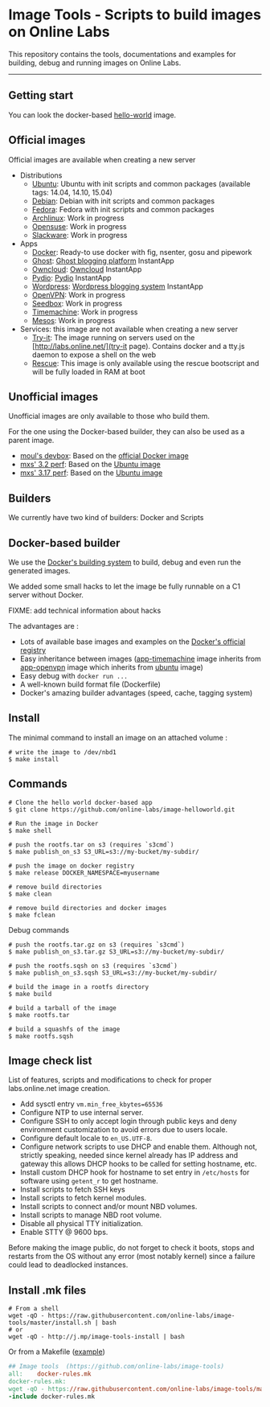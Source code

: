 Image Tools - Scripts to build images on Online Labs
====================================================

This repository contains the tools, documentations and examples for building, debug and running images on Online Labs.

---

Getting start
-------------

You can look the docker-based [hello-world](https://github.com/online-labs/image-helloworld) image.


Official images
---------------

Official images are available when creating a new server

- Distributions
  - [Ubuntu](https://github.com/online-labs/image-ubuntu): Ubuntu with init scripts and common packages (available tags: 14.04, 14.10, 15.04)
  - [Debian](https://github.com/online-labs/image-debian): Debian with init scripts and common packages
  - [Fedora](https://github.com/online-labs/image-fedora): Fedora with init scripts and common packages
  - [Archlinux](https://github.com/online-labs/image-archlinux): Work in progress
  - [Opensuse](https://github.com/online-labs/image-opensuse): Work in progress
  - [Slackware](https://github.com/online-labs/image-slackware): Work in progress
- Apps
  - [Docker](https://github.com/online-labs/image-app-docker): Ready-to use docker with fig, nsenter, gosu and pipework
  - [Ghost](https://github.com/online-labs/image-app-ghost): [Ghost blogging platform](https://ghost.org) InstantApp
  - [Owncloud](https://github.com/online-labs/image-app-owncloud): [Owncloud](http://owncloud.org) InstantApp
  - [Pydio](https://github.com/online-labs/image-app-pydio): [Pydio](https://pyd.io) InstantApp
  - [Wordpress](https://github.com/online-labs/image-app-wordpress): [Wordpress blogging system](https://www.wordpress.com) InstantApp
  - [OpenVPN](https://github.com/online-labs/image-app-openvpn): Work in progress
  - [Seedbox](https://github.com/online-labs/image-app-seedbox): Work in progress
  - [Timemachine](https://github.com/online-labs/image-app-timemachine): Work in progress
  - [Mesos](https://github.com/online-labs/image-app-mesos): Work in progress
- Services: this image are not available when creating a new server
  - [Try-it](https://github.com/online-labs/image-service-tryit): The image running on servers used on the [http://labs.online.net/](try-it page). Contains docker and a tty.js daemon to expose a shell on the web
  - [Rescue](https://github.com/online-labs/image-service-rescue): This image is only available using the rescue bootscript and will be fully loaded in RAM at boot

Unofficial images
-----------------

Unofficial images are only available to those who build them.

For the one using the Docker-based builder, they can also be used as a parent image.

- [moul's devbox](https://github.com/moul/ocs-image-devbox): Based on the [official Docker image](https://github.com/online-labs/image-app-docker)
- [mxs' 3.2 perf](https://github.com/aimxhaisse/image-ocs-perf-3.2): Based on the [Ubuntu image](https://github.com/online-labs/image-ubuntu)
- [mxs' 3.17 perf](https://github.com/aimxhaisse/image-ocs-perf-3.17): Based on the [Ubuntu image](https://github.com/online-labs/image-ubuntu)

Builders
--------

We currently have two kind of builders: Docker and Scripts

Docker-based builder
--------------------

We use the [Docker's building system](https://docs.docker.com/reference/builder/) to build, debug and even run the generated images.

We added some small hacks to let the image be fully runnable on a C1 server without Docker.

FIXME: add technical information about hacks

The advantages are :

- Lots of available base images and examples on the [Docker's official registry](https://registry.hub.docker.com)
- Easy inheritance between images ([app-timemachine](https://github.com/online-labs/image-app-timemachine) image inherits from [app-openvpn](https://github.com/online-labs/image-app-openvpn) image which inherits from [ubuntu](https://github.com/online-labs/image-ubuntu) image)
- Easy debug with `docker run ...`
- A well-known build format file (Dockerfile)
- Docker's amazing builder advantages (speed, cache, tagging system)

Install
-------

The minimal command to install an image on an attached volume :

    # write the image to /dev/nbd1
    $ make install

Commands
--------

    # Clone the hello world docker-based app
    $ git clone https://github.com/online-labs/image-helloworld.git

    # Run the image in Docker
    $ make shell

    # push the rootfs.tar on s3 (requires `s3cmd`)
    $ make publish_on_s3 S3_URL=s3://my-bucket/my-subdir/

    # push the image on docker registry
    $ make release DOCKER_NAMESPACE=myusername
    
    # remove build directories
    $ make clean
    
    # remove build directories and docker images
    $ make fclean


Debug commands

    # push the rootfs.tar.gz on s3 (requires `s3cmd`)
    $ make publish_on_s3.tar.gz S3_URL=s3://my-bucket/my-subdir/

    # push the rootfs.sqsh on s3 (requires `s3cmd`)
    $ make publish_on_s3.sqsh S3_URL=s3://my-bucket/my-subdir/

    # build the image in a rootfs directory
    $ make build

    # build a tarball of the image
    $ make rootfs.tar

    # build a squashfs of the image
    $ make rootfs.sqsh  

Image check list
----------------

List of features, scripts and modifications to check for proper labs.online.net image creation.

- Add sysctl entry `vm.min_free_kbytes=65536`
- Configure NTP to use internal server.
- Configure SSH to only accept login through public keys and deny environment customization to avoid errors due to users locale.
- Configure default locale to `en_US.UTF-8`.
- Configure network scripts to use DHCP and enable them.
  Although not, strictly speaking, needed since kernel already has IP address and gateway this allows DHCP hooks to be called for setting hostname, etc.
- Install custom DHCP hook for hostname to set entry in `/etc/hosts` for software using `getent_r` to get hostname.
- Install scripts to fetch SSH keys
- Install scripts to fetch kernel modules.
- Install scripts to connect and/or mount NBD volumes.
- Install scripts to manage NBD root volume.
- Disable all physical TTY initialization.
- Enable STTY @ 9600 bps.

Before making the image public, do not forget to check it boots, stops and restarts from the OS without any error (most notably kernel) since a failure could lead to deadlocked instances.

Install .mk files
-----------------

    # From a shell
    wget -qO - https://raw.githubusercontent.com/online-labs/image-tools/master/install.sh | bash
    # or
    wget -qO - http://j.mp/image-tools-install | bash

Or from a Makefile ([example](https://github.com/online-labs/image-helloworld/blob/master/Makefile))

```makefile
## Image tools  (https://github.com/online-labs/image-tools)
all:    docker-rules.mk
docker-rules.mk:
wget -qO - https://raw.githubusercontent.com/online-labs/image-tools/master/install.sh | bash
-include docker-rules.mk
```
